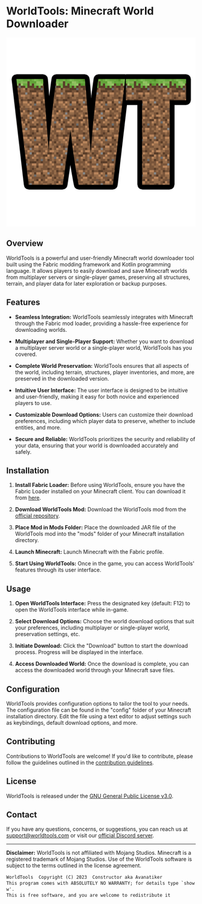 # WorldTools: Minecraft World Downloader

![WorldTools Logo](src/main/resources/assets/world_tools/WorldTools.png)

## Overview

WorldTools is a powerful and user-friendly Minecraft world downloader tool built using the Fabric modding framework and Kotlin programming language. It allows players to easily download and save Minecraft worlds from multiplayer servers or single-player games, preserving all structures, terrain, and player data for later exploration or backup purposes.

## Features

- **Seamless Integration:** WorldTools seamlessly integrates with Minecraft through the Fabric mod loader, providing a hassle-free experience for downloading worlds.

- **Multiplayer and Single-Player Support:** Whether you want to download a multiplayer server world or a single-player world, WorldTools has you covered.

- **Complete World Preservation:** WorldTools ensures that all aspects of the world, including terrain, structures, player inventories, and more, are preserved in the downloaded version.

- **Intuitive User Interface:** The user interface is designed to be intuitive and user-friendly, making it easy for both novice and experienced players to use.

- **Customizable Download Options:** Users can customize their download preferences, including which player data to preserve, whether to include entities, and more.

- **Secure and Reliable:** WorldTools prioritizes the security and reliability of your data, ensuring that your world is downloaded accurately and safely.

## Installation

1. **Install Fabric Loader:** Before using WorldTools, ensure you have the Fabric Loader installed on your Minecraft client. You can download it from [here](https://fabricmc.net/use/).

2. **Download WorldTools Mod:** Download the WorldTools mod from the [official repository](https://github.com/Avanatiker/WorldTools).

3. **Place Mod in Mods Folder:** Place the downloaded JAR file of the WorldTools mod into the "mods" folder of your Minecraft installation directory.

4. **Launch Minecraft:** Launch Minecraft with the Fabric profile.

5. **Start Using WorldTools:** Once in the game, you can access WorldTools' features through its user interface.

## Usage

1. **Open WorldTools Interface:** Press the designated key (default: F12) to open the WorldTools interface while in-game.

2. **Select Download Options:** Choose the world download options that suit your preferences, including multiplayer or single-player world, preservation settings, etc.

3. **Initiate Download:** Click the "Download" button to start the download process. Progress will be displayed in the interface.

4. **Access Downloaded World:** Once the download is complete, you can access the downloaded world through your Minecraft save files.

## Configuration

WorldTools provides configuration options to tailor the tool to your needs. The configuration file can be found in the "config" folder of your Minecraft installation directory. Edit the file using a text editor to adjust settings such as keybindings, default download options, and more.

## Contributing

Contributions to WorldTools are welcome! If you'd like to contribute, please follow the guidelines outlined in the [contribution guidelines](CONTRIBUTING.md).

## License

WorldTools is released under the [GNU General Public License v3.0](LICENSE.md).

## Contact

If you have any questions, concerns, or suggestions, you can reach us at support@worldtools.com or visit our [official Discord server](https://discord.gg/worldtools).

---

**Disclaimer:** WorldTools is not affiliated with Mojang Studios. Minecraft is a registered trademark of Mojang Studios. Use of the WorldTools software is subject to the terms outlined in the license agreement.

```
WorldTools  Copyright (C) 2023  Constructor aka Avanatiker
This program comes with ABSOLUTELY NO WARRANTY; for details type `show w'.
This is free software, and you are welcome to redistribute it
```